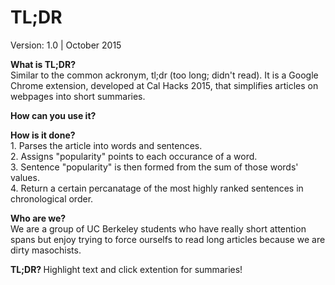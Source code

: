# TL;DR

Version: 1.0 | October 2015


<b>What is TL;DR?</b> <br/>
    Similar to the common ackronym, tl;dr (too long; didn't read). It is a Google Chrome extension, developed at Cal Hacks 2015, that simplifies articles on webpages into short summaries. 
    
    
<b>How can you use it?</b> <br/>  
        
    
    
<b>How is it done? </b> <br/>
    1. Parses the article into words and sentences. <br/>
    2. Assigns "popularity" points to each occurance of a word. <br/>
    3. Sentence "popularity" is then formed from the sum of those words' values. <br/>
    4. Return a certain percanatage of the most highly ranked sentences in chronological order. <br/>


<b>Who are we? </b> <br/>
    We are a group of UC Berkeley students who have really short attention spans but enjoy trying to force ourselfs to read long articles because we are dirty masochists. 
    
    
<b>TL;DR? </b> <font style="background-color: yellow;"> </font> Highlight text and click extention for summaries! </font>
